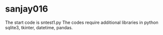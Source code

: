 # sanjay016
The start code is sntest1.py
The codes require additional libraries in python sqlite3, tkinter, datetime, pandas.
